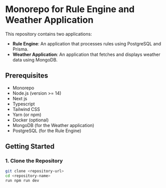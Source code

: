 # Monorepo for Rule Engine and Weather Application

This repository contains two applications:
- **Rule Engine**: An application that processes rules using PostgreSQL and Prisma.
- **Weather Application**: An application that fetches and displays weather data using MongoDB.

## Prerequisites

- Monorepo
- Node.js (version >= 14)
- Next js
- Typescript
- Tailwind CSS
- Yarn (or npm)
- Docker (optional)
- MongoDB (for the Weather application)
- PostgreSQL (for the Rule Engine)

## Getting Started

### 1. Clone the Repository

```bash
git clone <repository-url>
cd <repository-name>
run npm run dev 
